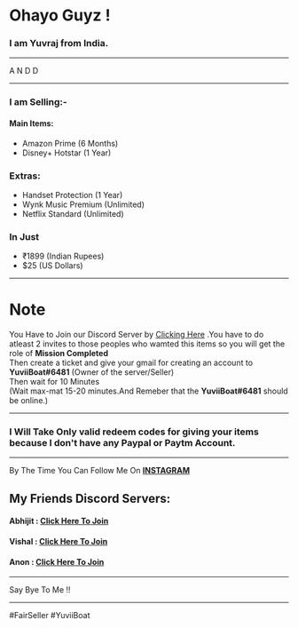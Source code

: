 # Ohayo Guyz !

### I am Yuvraj from India.

 ---

A N D D

 ---

### I am Selling:-

#### Main Items:

 - Amazon Prime (6 Months)
 - Disney+ Hotstar (1 Year)

### Extras:

  - Handset Protection (1 Year)
  - Wynk Music Premium (Unlimited)
  - Netflix Standard (Unlimited)

### In Just
 - ₹1899 (Indian Rupees)
 - $25 (US Dollars)
 
 ---

# Note
  You Have to Join our Discord Server  by [Clicking Here](https://discord.com/invite/yTgCuyse4T) .You have to do atleast 2 invites to those peoples who wamted this items so you will get the role of __Mission Completed__\
  Then create a ticket and give your gmail for creating an account to __YuviiBoat#6481__ (Owner of the server/Seller)\
  Then wait for 10 Minutes\
      (Wait max-mat 15-20 minutes.And Remeber that the __YuviiBoat#6481__ should be online.)
 
 ---

### I Will Take Only valid redeem codes for giving your items because I don't have any Paypal or Paytm Account.

---

By The Time
You Can Follow Me On __[INSTAGRAM](https://www.instagram.com/yuvii.boat/)__


##  My Friends Discord Servers:

####   Abhijit : [Click Here To Join]()
####   Vishal : [Click Here To Join](https://discord.gg/xEKNHm2A8G)
####   Anon : [Click Here To Join](https://discord.gg/yQSGf9xx9n)

---

Say Bye To Me !!

-----

#FairSeller #YuviiBoat
